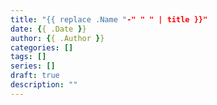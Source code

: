 ```yaml
---
title: "{{ replace .Name "-" " " | title }}"
date: {{ .Date }}
author: {{ .Author }}
categories: []
tags: []
series: []
draft: true
description: ""
---
```

